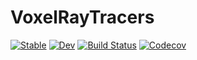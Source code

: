 # VoxelRayTracers

[![Stable](https://img.shields.io/badge/docs-stable-blue.svg)](https://jw3126.github.io/VoxelRayTracers.jl/stable)
[![Dev](https://img.shields.io/badge/docs-dev-blue.svg)](https://jw3126.github.io/VoxelRayTracers.jl/dev)
[![Build Status](https://travis-ci.com/jw3126/VoxelRayTracers.jl.svg?branch=master)](https://travis-ci.com/jw3126/VoxelRayTracers.jl)
[![Codecov](https://codecov.io/gh/jw3126/VoxelRayTracers.jl/branch/master/graph/badge.svg)](https://codecov.io/gh/jw3126/VoxelRayTracers.jl)
